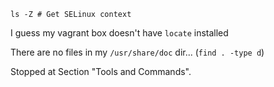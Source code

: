 ```
ls -Z # Get SELinux context
```

I guess my vagrant box doesn't have `locate` installed

There are no files in my `/usr/share/doc` dir... (`find . -type d`)

Stopped at Section "Tools and Commands".
